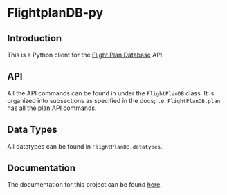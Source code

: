 <!--
Copyright 2020 PH-KDX
This file is part of FlightplanDB-py.

FlightplanDB-py is free software: you can redistribute it and/or
modify it under the terms of the GNU General Public License as published by
the Free Software Foundation, either version 3 of the License, or
(at your option) any later version.

FlightplanDB-py is distributed in the hope that it will be useful,
but WITHOUT ANY WARRANTY; without even the implied warranty of
MERCHANTABILITY or FITNESS FOR A PARTICULAR PURPOSE.  See the
GNU General Public License for more details.

You should have received a copy of the GNU General Public License along
with FlightplanDB-py.  If not, see <https://www.gnu.org/licenses/>.
-->

# FlightplanDB-py

## Introduction
This is a Python client for the [Flight Plan Database](https://flightplandatabase.com/dev/api) API.

## API
All the API commands can be found in under the `FlightPlanDB` class.
It is organized into subsections as specified in the docs; i.e. `FlightPlanDB.plan` has all the plan API commands.

## Data Types
All datatypes can be found in `FlightPlanDB.datatypes`.

## Documentation
The documentation for this project can be found [here](https://flightplandb-py.readthedocs.io/).
